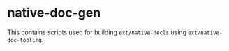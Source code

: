 # native-doc-gen

This contains scripts used for building `ext/native-decls` using `ext/native-doc-tooling`.